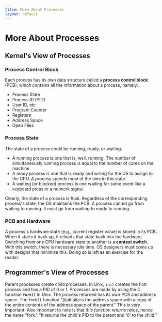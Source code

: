 ```yaml
---
title: More About Processes
layout: default
---
```


# More About Processes

## Kernel's View of Processes

### Process Control Block

Each process has its own data structure called a **process control block** (PCB), which contains all the information about a process, namely:

- Process State
- Process ID (PID)
- User ID, etc.
- Program Counter
- Registers
- Address Space
- Open Files

### Process State

The state of a process could be running, ready, or waiting.

- A running process is one that is, well, running. The number of simultaneously running process is equal to the number of cores on the machine.
- A ready process is one that is ready and willing for the OS to assign to the CPU. A process spends most of the time in this state.
- A waiting (or blocked) process is one waiting for some event like a keyboard press or a network signal.

Clearly, the state of a process is fluid. Regardless of the corresponding process's state, the OS maintains the PCB. A process cannot go from waiting to running. It must go from waiting to ready to running.

### PCB and Hardware

A process's hardware state (e.g., current register value) is stored in its PCB. When it starts it back up, it reloads that state back into the hardware. Switching from one CPU hardware state to another is a **context switch**. With this switch, there is necessary idle time. OS designers must come up with designs that minimize this. Doing so is left as an exercise for the reader.

## Programmer's View of Processes

Parent processes create child processes. In Unix, `init` creates the first process and has a PID of 0 or 1. Processes are made by using the C function **`fork()`** in Unix. The process returned has its own PCB and address space. The `fork()` function "[i]nitializes the address space with a copy of the entire contents of the address space of the parent." This is very important. Also important to note is that *this function returns twice*, hence the name "fork." "It returns the child's PID to the parent and '0' to the child."
